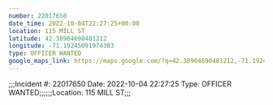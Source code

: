 ```yaml
---
number: 22017650
date_time: 2022-10-04T22:27:25+00:00
location: 115 MILL ST
latitude: 42.38904690481212
longitude: -71.19245091974383
type: OFFICER WANTED
google_maps_link: https://maps.google.com/?q=42.38904690481212,-71.19245091974383
---
```


;;;Incident #: 22017650  Date: 2022-10-04 22:27:25   Type: OFFICER WANTED;;;;;;Location: 115 MILL ST;;;
